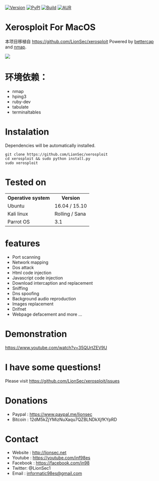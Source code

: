 
[![Version](https://img.shields.io/badge/Xerosploit-Version_1.0-brightgreen.svg?maxAge=259200)]()
[![PyPI](https://img.shields.io/badge/Python-2.7-blue.svg)]()
[![Build](https://img.shields.io/badge/Supported_OS-linux-orange.svg)]()
[![AUR](https://img.shields.io/aur/license/yaourt.svg)]()

Xerosploit For MacOS
=
本项目移植自 https://github.com/LionSec/xerosploit
Powered by <a href="https://www.bettercap.org"> bettercap</a> and <a href="https://www.bettercap.org"> nmap</a>.

![](https://github.com/TheKingOfDuck/xerosploit/blob/master/screenshots.png)


环境依赖：
=

- nmap 
- hping3 
- ruby-dev 
- tabulate 
- terminaltables




Instalation
=
Dependencies will be automatically installed.

    git clone https://github.com/LionSec/xerosploit
    cd xerosploit && sudo python install.py
    sudo xerosploit


Tested on
=

<table>
    <tr>
        <th>Operative system</th>
        <th> Version </th>
    </tr>
    <tr>
        <td>Ubuntu</td>
        <td> 16.04  / 15.10 </td>
    </tr>
    <tr>
        <td>Kali linux</td>
        <td> Rolling / Sana</td>
    </tr>
    <tr>
        <td>Parrot OS</td>
        <td>3.1 </td>
    </tr>
</table>



features 
=
- Port scanning
- Network mapping
- Dos attack
- Html code injection
- Javascript code injection
- Download intercaption and replacement
- Sniffing
- Dns spoofing
- Background audio reproduction
- Images replacement
- Drifnet
- Webpage defacement and more ...

Demonstration
=
https://www.youtube.com/watch?v=35QUrtZEV9U

I have some questions!
=

Please visit https://github.com/LionSec/xerosploit/issues

Donations
=
- Paypal : https://www.paypal.me/lionsec
- Bitcoin : 12dM5kZjYMizNuXaqu7QZBLNDkXjfKYpRD


Contact
=
- Website : http://lionsec.net
- Youtube : https://youtube.com/inf98es
- Facebook : https://facebook.com/in98
- Twitter: @LionSec1
- Email : informatic98es@gmail.com
